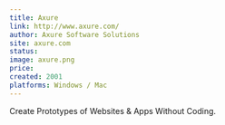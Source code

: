 ```yaml
---
title: Axure
link: http://www.axure.com/
author: Axure Software Solutions
site: axure.com
status: 
image: axure.png
price: 
created: 2001
platforms: Windows / Mac
---
```


Create Prototypes of Websites & Apps Without Coding.
